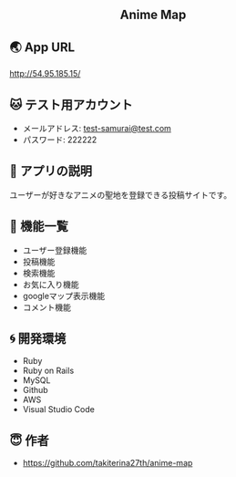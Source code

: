 <h2 align="center">Anime Map</h2>



## :earth_asia: App URL
http://54.95.185.15/

## :cat: テスト用アカウント
- メールアドレス: test-samurai@test.com
- パスワード: 222222

## :palm_tree: アプリの説明
ユーザーが好きなアニメの聖地を登録できる投稿サイトです。

## :cactus: 機能一覧
- ユーザー登録機能
- 投稿機能
- 検索機能
- お気に入り機能
- googleマップ表示機能
- コメント機能

## :cyclone: 開発環境
- Ruby
- Ruby on Rails
- MySQL
- Github
- AWS
- Visual Studio Code

<!-- ## :whale2: ライセンス -->


## :innocent: 作者
- https://github.com/takiterina27th/anime-map